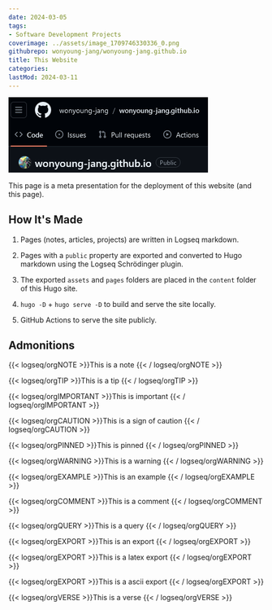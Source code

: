 ```yaml
---
date: 2024-03-05
tags:
- Software Development Projects
coverimage: ../assets/image_1709746330336_0.png
githubrepo: wonyoung-jang/wonyoung-jang.github.io
title: This Website
categories:
lastMod: 2024-03-11
---
```

![image.png](/assets/image_1709746330336_0.png)

This page is a meta presentation for the deployment of this website (and this page).

## How It's Made

1. Pages (notes, articles, projects) are written in Logseq markdown.

2. Pages with a `public` property are exported and converted to Hugo markdown using the Logseq Schrödinger plugin.

3. The exported `assets` and `pages` folders are placed in the `content` folder of this Hugo site.

4. `hugo -D` + `hugo serve -D` to build and serve the site locally.

5. GitHub Actions to serve the site publicly.

## Admonitions

{{< logseq/orgNOTE >}}This is a note
{{< / logseq/orgNOTE >}}

{{< logseq/orgTIP >}}This is a tip
{{< / logseq/orgTIP >}}

{{< logseq/orgIMPORTANT >}}This is important
{{< / logseq/orgIMPORTANT >}}

{{< logseq/orgCAUTION >}}This is a sign of caution
{{< / logseq/orgCAUTION >}}

{{< logseq/orgPINNED >}}This is pinned
{{< / logseq/orgPINNED >}}

{{< logseq/orgWARNING >}}This is a warning
{{< / logseq/orgWARNING >}}

{{< logseq/orgEXAMPLE >}}This is an example
{{< / logseq/orgEXAMPLE >}}

{{< logseq/orgCOMMENT >}}This is a comment
{{< / logseq/orgCOMMENT >}}

{{< logseq/orgQUERY >}}This is a query
{{< / logseq/orgQUERY >}}

{{< logseq/orgEXPORT >}}This is an export
{{< / logseq/orgEXPORT >}}

{{< logseq/orgEXPORT >}}This is a latex export
{{< / logseq/orgEXPORT >}}

{{< logseq/orgEXPORT >}}This is a ascii export
{{< / logseq/orgEXPORT >}}

{{< logseq/orgVERSE >}}This is a verse
{{< / logseq/orgVERSE >}}
